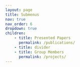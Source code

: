 ```yaml
---
layout: page
title: Submenus
nav: true
nav_order: 6
dropdown: true
children: 
    - title: Presented Papers
      permalink: /publications/
    - title: divider
    - title: Group Members
      permalink: /projects/
---
```


<!-- goup member was projcets -->